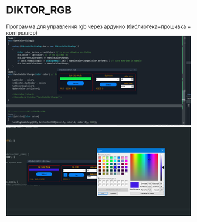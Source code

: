 # DIKTOR_RGB
Программа для управления rgb через ардуино (библиотека+прошивка + контроллер)
<img src="https://raw.githubusercontent.com/Ma-ZaHaKa/DIKTOR_RGB/main/Screenshot_124.png">
<img src="https://raw.githubusercontent.com/Ma-ZaHaKa/DIKTOR_RGB/main/Screenshot_125.png">
